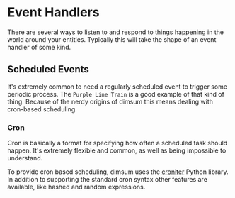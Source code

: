 # Event Handlers

There are several ways to listen to and respond to things happening in the
world around your entities. Typically this will take the shape of an event
handler of some kind.

## Scheduled Events

It's extremely common to need a regularly scheduled event to trigger some
periodic process. The `Purple Line Train` is a good example of that kind of
thing. Because of the nerdy origins of dimsum this means dealing with
cron-based scheduling.

### Cron

Cron is basically a format for specifying how often a scheduled task should
happen. It's extremely flexible and common, as well as being impossible to
understand.
 
To provide cron based scheduling, dimsum uses the [croniter](https://pypi.org/project/croniter/#usage) Python library. In
addition to supporting the standard cron syntax other features are available,
like hashed and random expressions.
